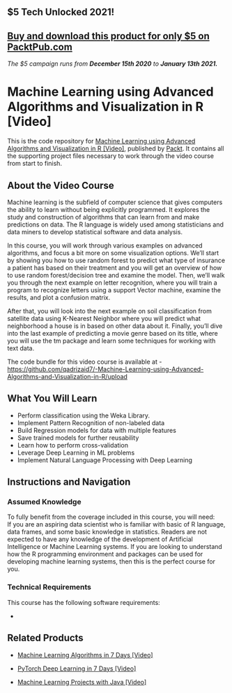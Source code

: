 ## $5 Tech Unlocked 2021!
[Buy and download this product for only $5 on PacktPub.com](https://www.packtpub.com/)
-----
*The $5 campaign         runs from __December 15th 2020__ to __January 13th 2021.__*

# Machine Learning using Advanced Algorithms and Visualization in R [Video]
This is the code repository for [Machine Learning using Advanced Algorithms and Visualization in R [Video]](https://www.packtpub.com/big-data-and-business-intelligence/machine-learning-using-advanced-algorithms-and-visualization-r-vi?utm_source=github&utm_medium=repository&utm_campaign=9781788294980), published by [Packt](https://www.packtpub.com/?utm_source=github). It contains all the supporting project files necessary to work through the video course from start to finish.
## About the Video Course
Machine learning is the subfield of computer science that gives computers the ability to learn without being explicitly programmed. It explores the study and construction of algorithms that can learn from and make predictions on data. The R language is widely used among statisticians and data miners to develop statistical software and data analysis. 

In this course, you will work through various examples on advanced algorithms, and focus a bit more on some visualization options. We’ll start by showing you how to use random forest to predict what type of insurance a patient has based on their treatment and you will get an overview of how to use random forest/decision tree and examine the model. Then, we’ll walk you through the next example on letter recognition, where you will train a program to recognize letters using a support Vector machine, examine the results, and plot a confusion matrix. 

After that, you will look into the next example on soil classification from satellite data using K-Nearest Neighbor where you will predict what neighborhood a house is in based on other data about it. Finally, you’ll dive into the last example of predicting a movie genre based on its title, where you will use the tm package and learn some techniques for working with text data.

The code bundle for this video course is available at - https://github.com/qadrizaid7/-Machine-Learning-using-Advanced-Algorithms-and-Visualization-in-R/upload

<H2>What You Will Learn</H2>
<DIV class=book-info-will-learn-text>
<UL>
<LI><SPAN id=what_you_will_learn_c class=sugar_field>Perform classification using the Weka Library.</SPAN> 
<LI><SPAN id=what_you_will_learn_c class=sugar_field>Implement Pattern Recognition of non-labeled data</SPAN> 
<LI><SPAN id=what_you_will_learn_c class=sugar_field>Build Regression models for data with multiple features</SPAN> 
<LI><SPAN id=what_you_will_learn_c class=sugar_field>Save trained models for further reusability</SPAN> 
<LI><SPAN id=what_you_will_learn_c class=sugar_field>Learn how to perform cross-validation</SPAN> 
<LI><SPAN id=what_you_will_learn_c class=sugar_field>Leverage Deep Learning in ML problems</SPAN> 
<LI><SPAN id=what_you_will_learn_c class=sugar_field>Implement Natural Language Processing with Deep Learning</SPAN> </LI></UL></DIV>

## Instructions and Navigation
### Assumed Knowledge
To fully benefit from the coverage included in this course, you will need:<br/>
If you are an aspiring data scientist who is familiar with basic of R language, data frames, and some basic knowledge in statistics. Readers are not expected to have any knowledge of the development of Artificial Intelligence or Machine Learning systems. If you are looking to understand how the R programming environment and packages can be used for developing machine learning systems, then this is the perfect course for you.
### Technical Requirements
This course has the following software requirements:<br/>

-

## Related Products
* [Machine Learning Algorithms in 7 Days [Video]](https://www.packtpub.com/big-data-and-business-intelligence/machine-learning-algorithms-7-days-video?utm_source=github&utm_medium=repository&utm_campaign=9781789800289)

* [PyTorch Deep Learning in 7 Days [Video]](https://www.packtpub.com/big-data-and-business-intelligence/pytorch-deep-learning-7-days-video?utm_source=github&utm_medium=repository&utm_campaign=9781789135367)

* [Machine Learning Projects with Java [Video]](https://www.packtpub.com/big-data-and-business-intelligence/machine-learning-projects-java-video?utm_source=github&utm_medium=repository&utm_campaign=9781789612455)

